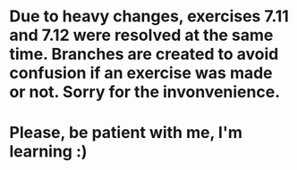 # Due to heavy changes, exercises 7.11 and 7.12 were resolved at the same time. Branches are created to avoid confusion if an exercise was made or not. Sorry for the invonvenience.
# Please, be patient with me, I'm learning :)